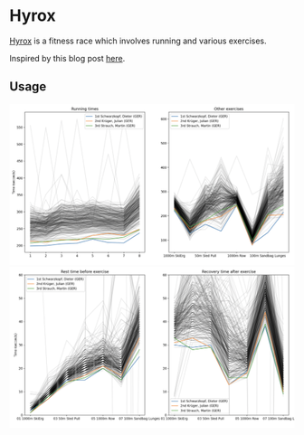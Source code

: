 
# Hyrox 

[Hyrox](https://hyrox.com/the-fitness-race/) is a fitness race which involves running and various exercises. 

Inspired by this blog post [here](https://thaddeus-segura.com/hacking-hyrox/).

## Usage 

![](./images/exercise-times.png)
![](./images/rest-times.png)